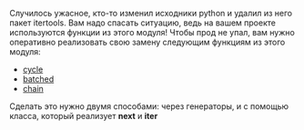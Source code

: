 Случилось ужасное, кто-то изменил исходники python и удалил из него пакет itertools.
Вам надо спасать ситуацию, ведь на вашем проекте используются функции из этого модуля!
Чтобы прод не упал, вам нужно оперативно реализовать свою замену следующим функциям из этого модуля:
* [cycle](./self_cycle/self_cycle.py)
* [batched](./self_batched/self_batched.py)
* [chain](./self_chain/self_chain.py)

Сделать это нужно двумя способами: через генераторы, и с помощью класса, который реализует __next__ и __iter__